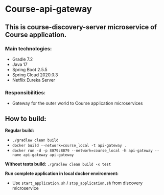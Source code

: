# Course-api-gateway

## This is course-discovery-server microservice of Course application.
### Main technologies:
- Gradle 7.2
- Java 17
- Spring Boot 2.5.5
- Spring Cloud 2020.0.3
- Netflix Eureka Server


### Responsibilities:
- Gateway for the outer world to Course application microservices

## How to build:
**Regular build:** 
- `./gradlew clean build`
- `docker build --network=course_local -t api-gateway .` 
- `docker run -d -p 8079:8079 --network=course_local -h api-gateway --name api-gateway api-gateway`

**Without tests build:** `./gradlew clean build -x test`

**Run complete application in local docker environment:**
- Use `start_application.sh` / `stop_application.sh` from discovery microservice
